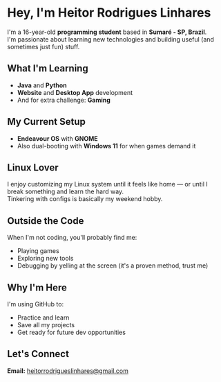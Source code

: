 #  Hey, I'm Heitor Rodrigues Linhares

I'm a 16-year-old **programming student** based in **Sumaré - SP, Brazil**.  
I'm passionate about learning new technologies and building useful (and sometimes just fun) stuff.

##  What I'm Learning
- **Java** and **Python**
- **Website** and **Desktop App** development
- And for extra challenge: **Gaming** 

##  My Current Setup
-  **Endeavour OS** with **GNOME**
-  Also dual-booting with **Windows 11** for when games demand it

##  Linux Lover
I enjoy customizing my Linux system until it feels like home — or until I break something and learn the hard way.  
Tinkering with configs is basically my weekend hobby.

##  Outside the Code
When I'm not coding, you'll probably find me:
- Playing games
- Exploring new tools
- Debugging by yelling at the screen (it's a proven method, trust me)

##  Why I'm Here
I'm using GitHub to:
- Practice and learn
- Save all my projects
- Get ready for future dev opportunities

##  Let's Connect
**Email:** heitorrodrigueslinhares@gmail.com  
